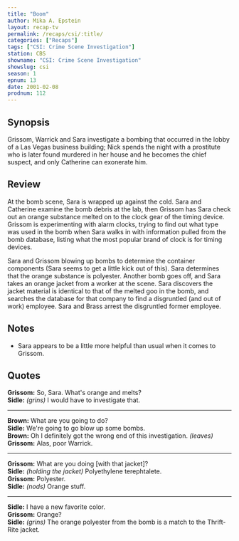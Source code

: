 ```yaml
---
title: "Boom"
author: Mika A. Epstein
layout: recap-tv
permalink: /recaps/csi/:title/
categories: ["Recaps"]
tags: ["CSI: Crime Scene Investigation"]
station: CBS
showname: "CSI: Crime Scene Investigation"
showslug: csi
season: 1  
epnum: 13
date: 2001-02-08
prodnum: 112  
---
```


## Synopsis

Grissom, Warrick and Sara investigate a bombing that occurred in the lobby of a Las Vegas business building; Nick spends the night with a prostitute who is later found murdered in her house and he becomes the chief suspect, and only Catherine can exonerate him.

## Review

At the bomb scene, Sara is wrapped up against the cold. Sara and Catherine examine the bomb debris at the lab, then Grissom has Sara check out an orange substance melted on to the clock gear of the timing device. Grissom is experimenting with alarm clocks, trying to find out what type was used in the bomb when Sara walks in with information pulled from the bomb database, listing what the most popular brand of clock is for timing devices.

Sara and Grissom blowing up bombs to determine the container components (Sara seems to get a little kick out of this). Sara determines that the orange substance is polyester. Another bomb goes off, and Sara takes an orange jacket from a worker at the scene. Sara discovers the jacket material is identical to that of the melted goo in the bomb, and searches the database for that company to find a disgruntled (and out of work) employee. Sara and Brass arrest the disgruntled former employee.

## Notes

* Sara appears to be a little more helpful than usual when it comes to Grissom.

## Quotes

**Grissom:** So, Sara. What's orange and melts?  
**Sidle:** _(grins)_ I would have to investigate that.  

- - -

**Brown:** What are you going to do?  
**Sidle:** We're going to go blow up some bombs.  
**Brown:** Oh I definitely got the wrong end of this investigation. _(leaves)_  
**Grissom:** Alas, poor Warrick.  

- - -

**Grissom:** What are you doing [with that jacket]?  
**Sidle:** _(holding the jacket)_ Polyethylene terephtalete.  
**Grissom:** Polyester.  
**Sidle:** _(nods)_ Orange stuff.  

- - -

**Sidle:** I have a new favorite color.  
**Grissom:** Orange?  
**Sidle:** _(grins)_ The orange polyester from the bomb is a match to the Thrift-Rite jacket.

